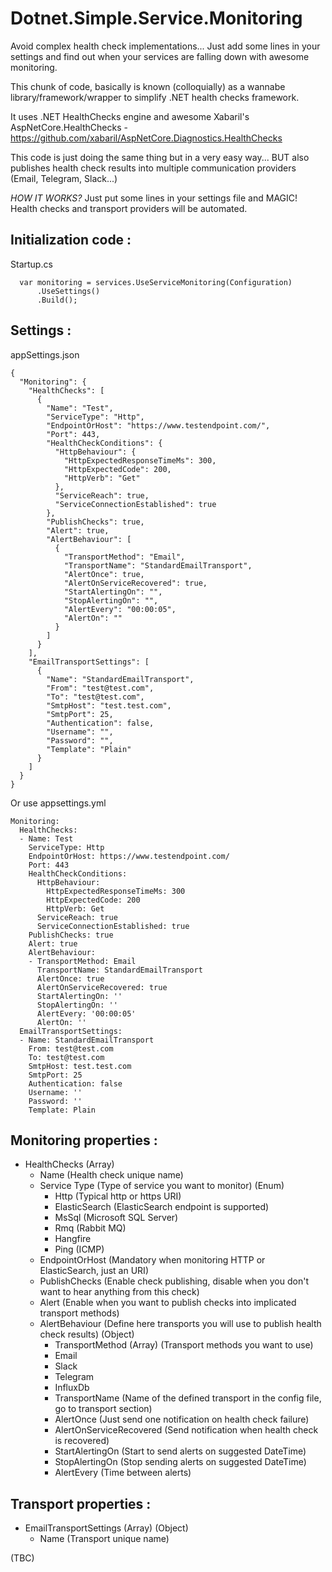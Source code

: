 # Dotnet.Simple.Service.Monitoring

Avoid complex health check implementations... Just add some lines in your settings and find out when your services are falling down with awesome monitoring.

This chunk of code, basically is known (colloquially) as a wannabe library/framework/wrapper to simplify .NET health checks framework.

It uses .NET HealthChecks engine and awesome Xabaril's AspNetCore.HealthChecks - https://github.com/xabaril/AspNetCore.Diagnostics.HealthChecks

This code is just doing the same thing but in a very easy way... BUT also publishes health check results into multiple communication providers (Email, Telegram, Slack...)

*HOW IT WORKS?*
Just put some lines in your settings file and MAGIC! Health checks and transport providers will be automated.

## Initialization code : 

Startup.cs

```
  var monitoring = services.UseServiceMonitoring(Configuration)
      .UseSettings()
      .Build();
```

## Settings :

appSettings.json

```
{
  "Monitoring": {
    "HealthChecks": [
      {
        "Name": "Test",
        "ServiceType": "Http",
        "EndpointOrHost": "https://www.testendpoint.com/",
        "Port": 443,
        "HealthCheckConditions": {
          "HttpBehaviour": {
            "HttpExpectedResponseTimeMs": 300,
            "HttpExpectedCode": 200,
            "HttpVerb": "Get"
          },
          "ServiceReach": true,
          "ServiceConnectionEstablished": true
        },
        "PublishChecks": true,
        "Alert": true,
        "AlertBehaviour": [
          {
            "TransportMethod": "Email",
            "TransportName": "StandardEmailTransport",
            "AlertOnce": true,
            "AlertOnServiceRecovered": true,
            "StartAlertingOn": "",
            "StopAlertingOn": "",
            "AlertEvery": "00:00:05",
            "AlertOn": ""
          }
        ]
      }
    ],
    "EmailTransportSettings": [
      {
        "Name": "StandardEmailTransport",
        "From": "test@test.com",
        "To": "test@test.com",
        "SmtpHost": "test.test.com",
        "SmtpPort": 25,
        "Authentication": false,
        "Username": "",
        "Password": "",
        "Template": "Plain"
      }
    ]
  }
}
```

Or use appsettings.yml

```
Monitoring:
  HealthChecks:
  - Name: Test
    ServiceType: Http
    EndpointOrHost: https://www.testendpoint.com/
    Port: 443
    HealthCheckConditions:
      HttpBehaviour:
        HttpExpectedResponseTimeMs: 300
        HttpExpectedCode: 200
        HttpVerb: Get
      ServiceReach: true
      ServiceConnectionEstablished: true
    PublishChecks: true
    Alert: true
    AlertBehaviour:
    - TransportMethod: Email
      TransportName: StandardEmailTransport
      AlertOnce: true
      AlertOnServiceRecovered: true
      StartAlertingOn: ''
      StopAlertingOn: ''
      AlertEvery: '00:00:05'
      AlertOn: ''
  EmailTransportSettings:
  - Name: StandardEmailTransport
    From: test@test.com
    To: test@test.com
    SmtpHost: test.test.com
    SmtpPort: 25
    Authentication: false
    Username: ''
    Password: ''
    Template: Plain    
 ```
 
 ## Monitoring properties :
 - HealthChecks (Array)
   - Name (Health check unique name)
   - Service Type (Type of service you want to monitor) (Enum)
     - Http (Typical http or https URI)
     - ElasticSearch (ElasticSearch endpoint is supported)
     - MsSql (Microsoft SQL Server)
     - Rmq (Rabbit MQ)
     - Hangfire
     - Ping (ICMP)
   - EndpointOrHost (Mandatory when monitoring HTTP or ElasticSearch, just an URI)
   - PublishChecks (Enable check publishing, disable when you don't want to hear anything from this check)
   - Alert (Enable when you want to publish checks into implicated transport methods)
   - AlertBehaviour (Define here transports you will use to publish health check results) (Object)
     - TransportMethod (Array) (Transport methods you want to use)
      - Email
      - Slack
      - Telegram
      - InfluxDb
     - TransportName (Name of the defined transport in the config file, go to transport section)
     - AlertOnce (Just send one notification on health check failure)
     - AlertOnServiceRecovered (Send notification when health check is recovered)
     - StartAlertingOn (Start to send alerts on suggested DateTime)
     - StopAlertingOn (Stop sending alerts on suggested DateTime)            
     - AlertEvery (Time between alerts)
 
## Transport properties :
- EmailTransportSettings (Array) (Object)
  - Name (Transport unique name)
    
(TBC)
 

